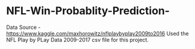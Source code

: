 # NFL-Win-Probablity-Prediction-

Data Source - https://www.kaggle.com/maxhorowitz/nflplaybyplay2009to2016 
Used the NFL Play by PLay Data 2009-2017 csv file for this project. 

